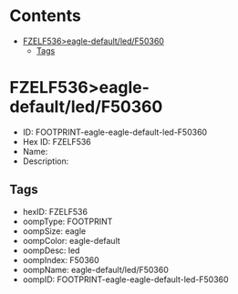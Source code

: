 



Contents
========

* [FZELF536>eagle-default/led/F50360](#fzelf536eagle-defaultledf50360)
	* [Tags](#tags)

# FZELF536>eagle-default/led/F50360

- ID: FOOTPRINT-eagle-eagle-default-led-F50360
- Hex ID: FZELF536
- Name: 
- Description: 

## Tags

- hexID: FZELF536
- oompType: FOOTPRINT
- oompSize: eagle
- oompColor: eagle-default
- oompDesc: led
- oompIndex: F50360
- oompName: eagle-default/led/F50360
- oompID: FOOTPRINT-eagle-eagle-default-led-F50360
